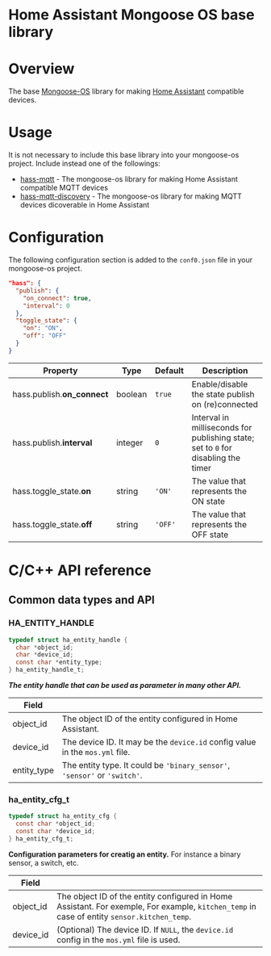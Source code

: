 Home Assistant Mongoose OS base library
=======================================
# Overview
The base [Mongoose-OS](https://mongoose-os.com) library for making [Home Assistant](https://www.home-assistant.io) compatible devices.
# Usage
It is not necessary to include this base library into your mongoose-os project. Include instead one of the followings:
 - [hass-mqtt](https://github.com/zendiy-mgos/hass-mqtt) - The mongoose-os library for making Home Assistant compatible MQTT devices
 - [hass-mqtt-discovery](https://github.com/zendiy-mgos/hass-mqtt-discovery) - The mongoose-os library for making MQTT devices dicoverable in Home Assistant
# Configuration
The following configuration section is added to the `conf0.json` file in your mongoose-os project.
```json
"hass": {
  "publish": {
    "on_connect": true,
    "interval": 0
  },
  "toggle_state": {
    "on": "ON",
    "off": "OFF"
  }
}
```
|Property|Type|Default|Description|
|--|--|--|--|
|hass.publish.**on_connect**|boolean|`true`|Enable/disable the state publish on (re)connected|
|hass.publish.**interval**|integer|`0`|Interval in milliseconds for publishing state; set to `0` for disabling the timer|
|hass.toggle_state.**on**|string|`'ON'`|The value that represents the ON state|
|hass.toggle_state.**off**|string|`'OFF'`|The value that represents the OFF state|
# C/C++ API reference
## Common data types and API
### HA_ENTITY_HANDLE
```c
typedef struct ha_entity_handle {
  char *object_id;
  char *device_id;
  const char *entity_type;
} ha_entity_handle_t;
```
***The entity handle that can be used as parameter in many other API.***

|Field||
|--|--|
|object_id|The object ID of the entity configured in Home Assistant.|
|device_id|The device ID. It may be the `device.id` config value in the `mos.yml` file.|
|entity_type|The entity type. It could be `'binary_sensor'`, `'sensor'` or `'switch'`.|
### ha_entity_cfg_t
```c
typedef struct ha_entity_cfg {
  const char *object_id;
  const char *device_id;
} ha_entity_cfg_t;
```
**Configuration parameters for creatig an entity.** For instance a binary sensor, a switch, etc.

|Field||
|--|--|
|object_id|The object ID of the entity configured in Home Assistant. For exemple, For example, `kitchen_temp` in case of entity `sensor.kitchen_temp`.|
|device_id|(Optional) The device ID. If `NULL`, the `device.id` config in the `mos.yml` file is used.|
